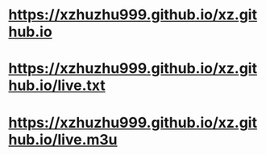 # https://xzhuzhu999.github.io/xz.github.io
# https://xzhuzhu999.github.io/xz.github.io/live.txt
# https://xzhuzhu999.github.io/xz.github.io/live.m3u
